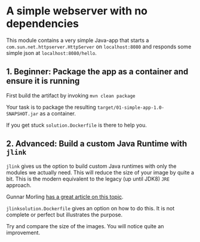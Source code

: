 # A simple webserver with no dependencies

This module contains a very simple Java-app that starts a `com.sun.net.httpserver.HttpServer` on `localhost:8080` and responds some simple json at `localhost:8080/hello`.

## 1. Beginner: Package the app as a container and ensure it is running

First build the artifact by invoking  `mvn clean package`

Your task is to package the resulting `target/01-simple-app-1.0-SNAPSHOT.jar` as a container.

If you get stuck `solution.Dockerfile` is there to help you.

## 2. Advanced: Build a custom Java Runtime with `jlink`

`jlink` gives us the option to build custom Java runtimes with only the modules we actually need. This will reduce the size of your image by quite a bit. This is the modern equivalent to the legacy (up until JDK8) `JRE` approach.

Gunnar Morling [has a great article on this topic](https://www.morling.dev/blog/smaller-faster-starting-container-images-with-jlink-and-appcds/).

`jlinksolution.Dockerfile` gives an option on how to do this. It is not complete or perfect but illustrates the purpose.

Try and compare the size of the images. You will notice quite an improvement.